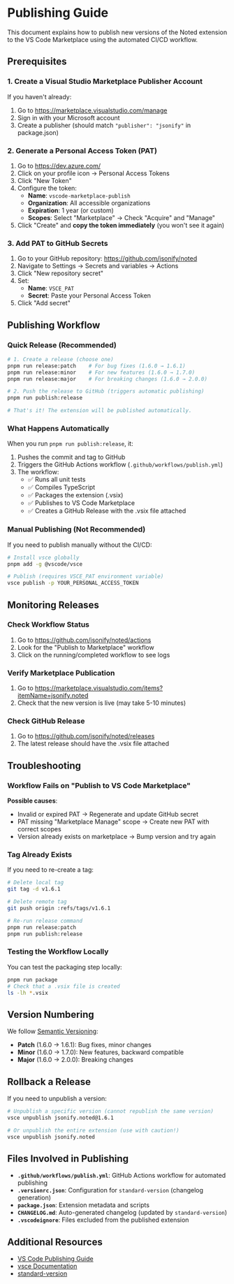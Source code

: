 # Publishing Guide

This document explains how to publish new versions of the Noted extension to the VS Code Marketplace using the automated CI/CD workflow.

## Prerequisites

### 1. Create a Visual Studio Marketplace Publisher Account
If you haven't already:
1. Go to https://marketplace.visualstudio.com/manage
2. Sign in with your Microsoft account
3. Create a publisher (should match `"publisher": "jsonify"` in package.json)

### 2. Generate a Personal Access Token (PAT)
1. Go to https://dev.azure.com/
2. Click on your profile icon → Personal Access Tokens
3. Click "New Token"
4. Configure the token:
   - **Name**: `vscode-marketplace-publish`
   - **Organization**: All accessible organizations
   - **Expiration**: 1 year (or custom)
   - **Scopes**: Select "Marketplace" → Check "Acquire" and "Manage"
5. Click "Create" and **copy the token immediately** (you won't see it again)

### 3. Add PAT to GitHub Secrets
1. Go to your GitHub repository: https://github.com/jsonify/noted
2. Navigate to Settings → Secrets and variables → Actions
3. Click "New repository secret"
4. Set:
   - **Name**: `VSCE_PAT`
   - **Secret**: Paste your Personal Access Token
5. Click "Add secret"

## Publishing Workflow

### Quick Release (Recommended)
```bash
# 1. Create a release (choose one)
pnpm run release:patch    # For bug fixes (1.6.0 → 1.6.1)
pnpm run release:minor    # For new features (1.6.0 → 1.7.0)
pnpm run release:major    # For breaking changes (1.6.0 → 2.0.0)

# 2. Push the release to GitHub (triggers automatic publishing)
pnpm run publish:release

# That's it! The extension will be published automatically.
```

### What Happens Automatically

When you run `pnpm run publish:release`, it:
1. Pushes the commit and tag to GitHub
2. Triggers the GitHub Actions workflow (`.github/workflows/publish.yml`)
3. The workflow:
   - ✅ Runs all unit tests
   - ✅ Compiles TypeScript
   - ✅ Packages the extension (.vsix)
   - ✅ Publishes to VS Code Marketplace
   - ✅ Creates a GitHub Release with the .vsix file attached

### Manual Publishing (Not Recommended)

If you need to publish manually without the CI/CD:
```bash
# Install vsce globally
pnpm add -g @vscode/vsce

# Publish (requires VSCE_PAT environment variable)
vsce publish -p YOUR_PERSONAL_ACCESS_TOKEN
```

## Monitoring Releases

### Check Workflow Status
1. Go to https://github.com/jsonify/noted/actions
2. Look for the "Publish to Marketplace" workflow
3. Click on the running/completed workflow to see logs

### Verify Marketplace Publication
1. Go to https://marketplace.visualstudio.com/items?itemName=jsonify.noted
2. Check that the new version is live (may take 5-10 minutes)

### Check GitHub Release
1. Go to https://github.com/jsonify/noted/releases
2. The latest release should have the .vsix file attached

## Troubleshooting

### Workflow Fails on "Publish to VS Code Marketplace"
**Possible causes**:
- Invalid or expired PAT → Regenerate and update GitHub secret
- PAT missing "Marketplace Manage" scope → Create new PAT with correct scopes
- Version already exists on marketplace → Bump version and try again

### Tag Already Exists
If you need to re-create a tag:
```bash
# Delete local tag
git tag -d v1.6.1

# Delete remote tag
git push origin :refs/tags/v1.6.1

# Re-run release command
pnpm run release:patch
pnpm run publish:release
```

### Testing the Workflow Locally
You can test the packaging step locally:
```bash
pnpm run package
# Check that a .vsix file is created
ls -lh *.vsix
```

## Version Numbering

We follow [Semantic Versioning](https://semver.org/):
- **Patch** (1.6.0 → 1.6.1): Bug fixes, minor changes
- **Minor** (1.6.0 → 1.7.0): New features, backward compatible
- **Major** (1.6.0 → 2.0.0): Breaking changes

## Rollback a Release

If you need to unpublish a version:
```bash
# Unpublish a specific version (cannot republish the same version)
vsce unpublish jsonify.noted@1.6.1

# Or unpublish the entire extension (use with caution!)
vsce unpublish jsonify.noted
```

## Files Involved in Publishing

- **`.github/workflows/publish.yml`**: GitHub Actions workflow for automated publishing
- **`.versionrc.json`**: Configuration for `standard-version` (changelog generation)
- **`package.json`**: Extension metadata and scripts
- **`CHANGELOG.md`**: Auto-generated changelog (updated by `standard-version`)
- **`.vscodeignore`**: Files excluded from the published extension

## Additional Resources

- [VS Code Publishing Guide](https://code.visualstudio.com/api/working-with-extensions/publishing-extension)
- [vsce Documentation](https://github.com/microsoft/vscode-vsce)
- [standard-version](https://github.com/conventional-changelog/standard-version)
